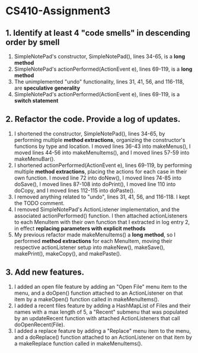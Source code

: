 # CS410-Assignment3

## 1. Identify at least 4 "code smells" in descending order by smell

1. SimpleNotePad's constructor, SimpleNotePad(), lines 34-65, is a **long method**
2. SimpleNotePad's actionPerformed(ActionEvent e), lines 69-119, is a **long method**
3. The unimplemented "undo" functionality, lines 31, 41, 56, and 116-118, are **speculative generality**
4. SimpleNotePad's actionPerformed(ActionEvent e), lines 69-119, is a **switch statement**

## 2. Refactor the code. Provide a log of updates.

1. I shortened the constructor, SimpleNotePad(), lines 34-65, by performing multiple **method extractions**, organizing the constructor's functions by type and location. I moved lines 36-43 into makeMenus(), I moved lines 44-56 into makeMenuItems(), and I moved lines 57-59 into makeMenuBar().
2. I shortened actionPerformed(ActionEvent e), lines 69-119,  by performing multiple **method extractions**, placing the actions for each case in their own function. I moved line 72 into doNew(), I moved lines 74-85 into doSave(), I moved lines 87-108 into doPrint(), I moved line 110 into doCopy, and I moved lines 112-115 into doPaste().
3. I removed anything related to "undo", lines 31, 41, 56, and 116-118. I kept the TODO comment.
4. I removed SimpleNotePad's ActionListener implementation, and the associated actionPerformed() function. I then attached actionListeners to each MenuItem with their own function that I extracted in log entry 2, in effect **replacing parameters with explicit methods**
5. My previous refactor made makeMenuItems() a **long method**, so I performed **method extractions** for each MenuItem, moving their respective actionListener setup into makeNew(), makeSave(), makePrint(), makeCopy(), and makePaste().

## 3. Add new features.

1. I added an open file feature by adding an "Open File" menu item to the menu, and a doOpen() function attached to an ActionListener on that item by a makeOpen() function called in makeMenuItems().
2. I added a recent files feature by adding a HashMapList of Files and their names with a max length of 5, a "Recent" submenu that was populated by an updateRecent function with attached ActionListeners that call doOpenRecent(File).
3. I added a replace feature by adding a "Replace" menu item to the menu, and a doReplace() function attached to an ActionListener on that item by a makeReplace function called in makeMenuItems().
